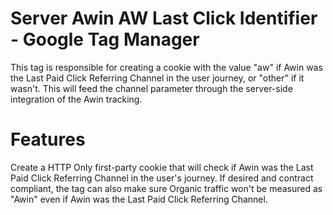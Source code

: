 # Server Awin AW Last Click Identifier - Google Tag Manager
This tag is responsible for creating a cookie with the value "aw" if Awin was the Last Paid Click Referring Channel in the user journey, or "other" if it wasn't. This will feed the channel parameter through the server-side integration of the Awin tracking.

# Features
Create a HTTP Only first-party cookie that will check if Awin was the Last Paid Click Referring Channel in the user's journey.
If desired and contract compliant, the tag can also make sure Organic traffic won't be measured as "Awin" even if Awin was the Last Paid Click Referring Channel.
